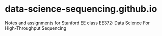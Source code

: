 # data-science-sequencing.github.io
Notes and assignments for Stanford EE class EE372: Data Science For High-Throughput Sequencing
